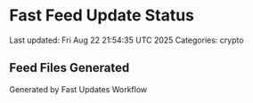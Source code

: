 # Fast Feed Update Status
Last updated: Fri Aug 22 21:54:35 UTC 2025
Categories: crypto

## Feed Files Generated

Generated by Fast Updates Workflow
